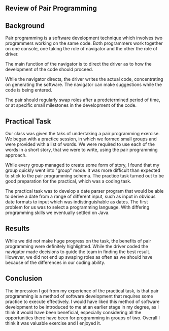 Review of Pair Programming 
---------------------------

Background
-----------

Pair programming is a software development technique which involves two programmers working on the same code. Both programmers work together on one console, one taking the role of navigator and the other the role of driver.

The main function of the navigator is to direct the driver as to how the development of the code should proceed. 

While the navigator directs, the driver writes the actual code, concentrating on generating the software. The navigator can make suggestions while the code is being entered.

The pair should regularly swap roles after a predetermined period of time, or at specific small milestones in the development of the code.

Practical Task
---------------

Our class was given the taks of undertaking a pair programming exercise. We began with a practice session, in which we formed small groups and were provided with a list
of words. We were required to use each of the words in a short story, that we were to write, using the pair programming approach. 

While every group managed to create some form of story, I found that my group quickly went into "group" mode. It was more difficult than expected to stick to the pair programming schema. The practice task turned out to be good preparation for the practical, which was a coding task.

The practical task was to develop a date parser program that would be able to derive a date from a range of different input, such as input in obvious date formats to input which was indistinguishable as dates. The first problem for us was to select a programming language. With differing programming skills we eventually settled on Java.

Results
--------

While we did not make huge progress on the task, the benefits of pair programming were definitely highlighted. While the driver coded the navigator made decisions to guide the team in finding the best result. However, we did not end up swaping roles as often as we should have because of the differences in our coding ability.

Conclusion
-----------
The impression I got from my experience of the practical task, is that pair programming is a method of software development that requires some practice to execute effectively. I would have liked this method of software development to be introduced to me at an earlier stage in my degree, as I think it would have been beneficial, especially considering all the opportunities there have been for programming in groups of two. Overall I think it was valuable exercise and I enjoyed it.

